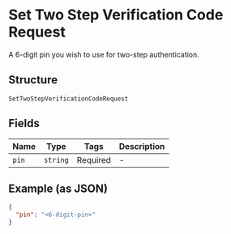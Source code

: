
# Set Two Step Verification Code Request

A 6-digit pin you wish to use for two-step authentication.

## Structure

`SetTwoStepVerificationCodeRequest`

## Fields

| Name | Type | Tags | Description |
|  --- | --- | --- | --- |
| `pin` | `string` | Required | - |

## Example (as JSON)

```json
{
  "pin": "<6-digit-pin>"
}
```

